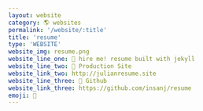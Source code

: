 ```yaml
---
layout: website
category: 🌎 websites
permalink: '/website/:title'
title: 'resume'
type: 'WEBSITE'
website_img: resume.png
website_line_one: 📃 hire me! resume built with jekyll
website_line_two: 🚀 Production Site
website_link_two: http://julianresume.site
website_line_three: 👾 Github
website_link_three: https://github.com/insanj/resume
emoji: 📃
---
```

